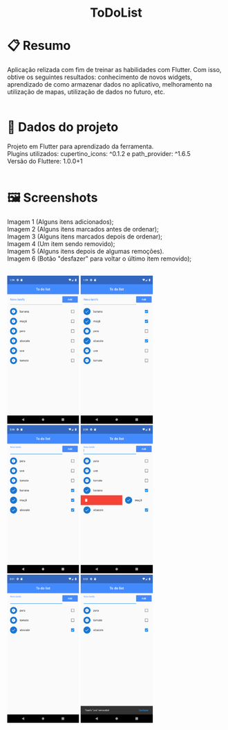 <h1 align="center">
    ToDoList
</h1>

# 📋 Resumo
Aplicação relizada com fim de treinar as habilidades com Flutter. Com isso, obtive os seguintes resultados: conhecimento de novos widgets, aprendizado de como armazenar dados no aplicativo, melhoramento na utilização de mapas, utilização de dados no futuro, etc.<br/><br/>

# 📖 Dados do projeto
Projeto em Flutter para aprendizado da ferramenta.<br/> 
Plugins utilizados: cupertino_icons: ^0.1.2 e path_provider: ^1.6.5<br/>
Versão do Fluttere: 1.0.0+1<br/><br/>

# 🖼 Screenshots
Imagem 1 (Alguns itens adicionados);<br/>
Imagem 2 (Alguns itens marcados antes de ordenar);<br/>
Imagem 3 (Alguns itens marcados depois de ordenar);<br/>
Imagem 4 (Um item sendo removido);<br/>
Imagem 5 (Alguns itens depois de algumas remoções).<br/>
Imagem 6 (Botão "desfazer" para voltar o último item removido);<br/><br/>


<img src="./screenshots/Screenshot_1583762369.png" width="33%" height="24%"/>       <img src="./screenshots/Screenshot_1583762389.png" width="33%" height="24%"/>      <img src="./screenshots/Screenshot_1583762422.png" width="33%" height="24%"/>      <img src="./screenshots/Screenshot_1583762445.png" width="33%" height="24%"/>      <img src="./screenshots/Screenshot_1583762485.png" width="33%" height="24%"/>       <img src="./screenshots/Screenshot_1583762539.png" width="33%" height="24%"/>
